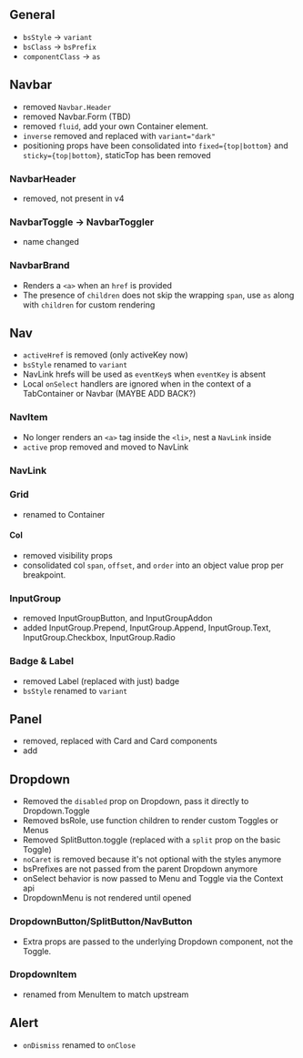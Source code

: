 ## General

- `bsStyle` -> `variant`
- `bsClass` -> `bsPrefix`
- `componentClass` -> `as`

## Navbar

- removed `Navbar.Header`
- removed Navbar.Form (TBD)
- removed `fluid`, add your own Container element.
- `inverse` removed and replaced with `variant="dark"`
- positioning props have been consolidated into `fixed={top|bottom}` and `sticky={top|bottom}`, staticTop has been removed

### NavbarHeader

- removed, not present in v4

### NavbarToggle -> NavbarToggler

- name changed

### NavbarBrand

- Renders a `<a>` when an `href` is provided
- The presence of `children` does not skip the wrapping `span`, use `as` along with `children` for custom rendering

## Nav

- `activeHref` is removed (only activeKey now)
- `bsStyle` renamed to `variant`
- NavLink hrefs will be used as `eventKey`s when `eventKey` is absent
- Local `onSelect` handlers are ignored when in the context of a TabContainer or Navbar (MAYBE ADD BACK?)

### NavItem

- No longer renders an `<a>` tag inside the `<li>`, nest a `NavLink` inside
- `active` prop removed and moved to NavLink

### NavLink

### Grid

- renamed to Container

#### Col

- removed visibility props
- consolidated col `span`, `offset`, and `order` into an object value prop per breakpoint.

### InputGroup

- removed InputGroupButton, and InputGroupAddon
- added InputGroup.Prepend, InputGroup.Append, InputGroup.Text, InputGroup.Checkbox, InputGroup.Radio

### Badge & Label

- removed Label (replaced with just) badge
- `bsStyle` renamed to `variant`

## Panel

- removed, replaced with Card and Card components
- add

## Dropdown

- Removed the `disabled` prop on Dropdown, pass it directly to Dropdown.Toggle
- Removed bsRole, use function children to render custom Toggles or Menus
- Removed SplitButton.toggle (replaced with a `split` prop on the basic Toggle)
- `noCaret` is removed because it's not optional with the styles anymore
- bsPrefixes are not passed from the parent Dropdown anymore
- onSelect behavior is now passed to Menu and Toggle via the Context api
- DropdownMenu is not rendered until opened

### DropdownButton/SplitButton/NavButton

- Extra props are passed to the underlying Dropdown component, not the Toggle.

### DropdownItem

- renamed from MenuItem to match upstream

## Alert

- `onDismiss` renamed to `onClose`
